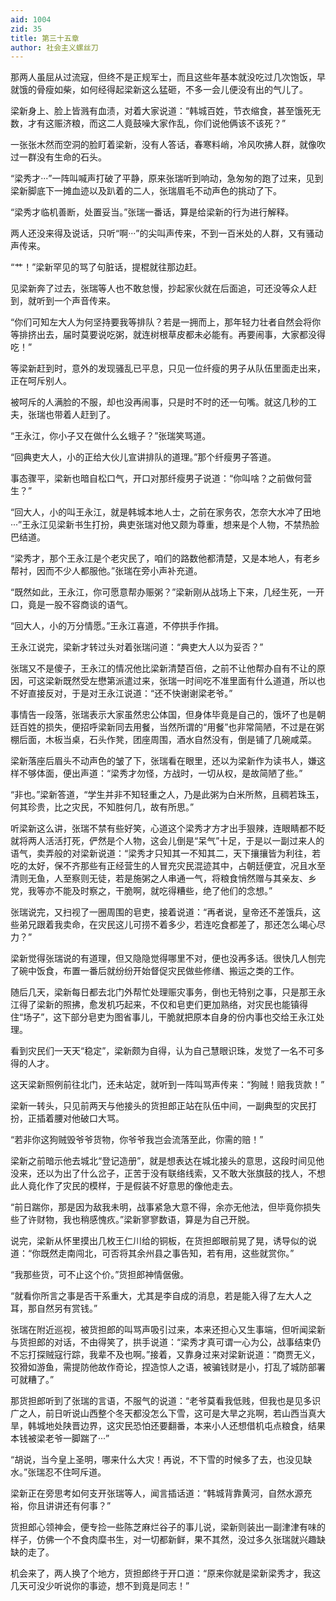 ```yaml
---
aid: 1004
zid: 35
title: 第三十五章
author: 社会主义螺丝刀
---
```


那两人虽屈从过流寇，但终不是正规军士，而且这些年基本就没吃过几次饱饭，早就饿的骨瘦如柴，如何经得起梁新这么猛砸，不多一会儿便没有出的气儿了。

梁新身上、脸上皆溅有血渍，对着大家说道：“韩城百姓，节衣缩食，甚至饿死无数，才有这赈济粮，而这二人竟鼓噪大家作乱，你们说他俩该不该死？”

一张张木然而空洞的脸盯着梁新，没有人答话，春寒料峭，冷风吹拂人群，就像吹过一群没有生命的石头。

“梁秀才···”一阵叫喊声打破了平静，原来张瑞听到响动，急匆匆的跑了过来，见到梁新脚底下一摊血迹以及趴着的二人，张瑞眉毛不动声色的挑动了下。

“梁秀才临机善断，处置妥当。”张瑞一番话，算是给梁新的行为进行解释。

两人还没来得及说话，只听“啊···”的尖叫声传来，不到一百米处的人群，又有骚动声传来。

“艹！”梁新罕见的骂了句脏话，提棍就往那边赶。

见梁新奔了过去，张瑞等人也不敢怠慢，抄起家伙就在后面追，可还没等众人赶到，就听到一个声音传来。

“你们可知左大人为何坚持要我等排队？若是一拥而上，那年轻力壮者自然会将你等排挤出去，届时莫要说吃粥，就连树根草皮都未必能有。再要闹事，大家都没得吃！”

等梁新赶到时，意外的发现骚乱已平息，只见一位纤瘦的男子从队伍里面走出来，正在呵斥别人。

被呵斥的人满脸的不服，却也没再闹事，只是时不时的还一句嘴。就这几秒的工夫，张瑞也带着人赶到了。

“王永江，你小子又在做什么幺蛾子？”张瑞笑骂道。

“回典吏大人，小的正给大伙儿宣讲排队的道理。”那个纤瘦男子答道。

事态骤平，梁新也暗自松口气，开口对那纤瘦男子说道：“你叫啥？之前做何营生？”

“回大人，小的叫王永江，就是韩城本地人士，之前在家务农，怎奈大水冲了田地···”王永江见梁新书生打扮，典吏张瑞对他又颇为尊重，想来是个人物，不禁热脸巴结道。

“梁秀才，那个王永江是个老灾民了，咱们的路数他都清楚，又是本地人，有老乡帮衬，因而不少人都服他。”张瑞在旁小声补充道。

“既然如此，王永江，你可愿意帮办赈粥？”梁新刚从战场上下来，几经生死，一开口，竟是一股不容商谈的语气。

“回大人，小的万分情愿。”王永江喜道，不停拱手作揖。

王永江说完，梁新才转过头对着张瑞问道：“典吏大人以为妥否？”

张瑞又不是傻子，王永江的情况他比梁新清楚百倍，之前不让他帮办自有不让的原因，可这梁新既然受左懋第派遣过来，张瑞一时间吃不准里面有什么道道，所以也不好直接反对，于是对王永江说道：“还不快谢谢梁老爷。”

事情告一段落，张瑞表示大家虽然忠公体国，但身体毕竟是自己的，饿坏了也是朝廷百姓的损失，便招呼梁新同去用餐，当然所谓的“用餐”也非常简陋，不过是在粥棚后面，木板当桌，石头作凳，团座周围，酒水自然没有，倒是铺了几碗咸菜。

梁新落座后眉头不动声色的皱了下，张瑞看在眼里，还以为梁新作为读书人，嫌这样不够体面，便出声道：“梁秀才勿怪，方战时，一切从权，是故简陋了些。”

“非也。”梁新答道，“学生并非不知轻重之人，乃是此粥为白米所熬，且稠若珠玉，何其珍贵，比之灾民，不知胜何几，故有所思。”

听梁新这么讲，张瑞不禁有些好笑，心道这个梁秀才方才出手狠辣，连眼睛都不眨就将两人活活打死，俨然是个人物，这会儿倒是“呆气”十足，于是以一副过来人的语气，卖弄般的对梁新说道：“梁秀才只知其一不知其二，天下攘攘皆为利往，若吃的太好，保不齐那些有正经营生的人冒充灾民混迹其中，占朝廷便宜，况且水至清则无鱼，人至察则无徒，若是施粥之人串通一气，将粮食悄然赠与其亲友、乡党，我等亦不能及时察之，干脆啊，就吃得糟些，绝了他们的念想。”

张瑞说完，又扫视了一圈周围的皂吏，接着说道：“再者说，皇帝还不差饿兵，这些弟兄跟着我卖命，在灾民这儿可捞不着多少，若连吃食都差了，那还怎么竭心尽力？”

梁新觉得张瑞说的有道理，但又隐隐觉得哪里不对，便也没再多话。很快几人刨完了碗中饭食，布置一番后就纷纷开始督促灾民做些修缮、搬运之类的工作。

随后几天，梁新每日都去北门外帮忙处理赈灾事务，倒也无特别之事，只是那王永江得了梁新的照拂，愈发机巧起来，不仅和皂吏们更加熟络，对灾民也能镇得住“场子”，这下部分皂吏为图省事儿，干脆就把原本自身的份内事也交给王永江处理。

看到灾民们一天天“稳定”，梁新颇为自得，认为自己慧眼识珠，发觉了一名不可多得的人才。

这天梁新照例前往北门，还未站定，就听到一阵叫骂声传来：“狗贼！赔我货款！”

梁新一转头，只见前两天与他接头的货担郎正站在队伍中间，一副典型的灾民打扮，正插着腰对他破口大骂。

“若非你这狗贼毁爷爷货物，你爷爷我岂会流落至此，你需的赔！”

梁新之前暗示他去城北“登记造册”，就是想表达在城北接头的意思，这段时间见他没来，还以为出了什么岔子，正苦于没有联络线索，又不敢大张旗鼓的找人，不想此人竟化作了灾民的模样，于是假装不好意思的像他走去。

“前日踹你，那是因为敌我未明，战事紧急大意不得，余亦无他法，但毕竟你损失些了许财物，我也稍感愧疚。”梁新寥寥数语，算是为自己开脱。

说完，梁新从怀里摸出几枚王仁川给的铜板，在货担郎眼前晃了晃，诱导似的说道：“你既然走南闯北，可否将其余州县之事告知，若有用，这些就赏你。”

“我那些货，可不止这个价。”货担郎神情倨傲。

“就看你所言之事是否干系重大，尤其是李自成的消息，若是能入得了左大人之耳，那自然另有赏钱。”

张瑞在附近巡视，被货担郎的叫骂声吸引过来，本来还担心又生事端，但听闻梁新与货担郎的对话，不由得笑了，拱手说道：“梁秀才真可谓一心为公，战事结束仍不忘打探贼寇行踪，我辈不及也啊。”接着，又靠身过来对梁新说道：“商贾无义，狡猾如游鱼，需提防他故作奇论，捏造惊人之语，被骗钱财是小，打乱了城防部署可就糟了。”

那货担郎听到了张瑞的言语，不服气的说道：“老爷莫看我低贱，但我也是见多识广之人，前日听说山西整个冬天都没怎么下雪，这可是大旱之兆啊，若山西当真大旱，韩城地处陕晋边界，这灾民恐怕还要翻番，本来小人还想借机屯点粮食，结果本钱被梁老爷一脚踹了···”

“胡说，当今皇上圣明，哪来什么大灾！再说，不下雪的时候多了去，也没见缺水。”张瑞忍不住呵斥道。

梁新正在旁思考如何支开张瑞等人，闻言插话道：“韩城背靠黄河，自然水源充裕，你且讲讲还有何事？”

货担郎心领神会，便专捡一些陈芝麻烂谷子的事儿说，梁新则装出一副津津有味的样子，仿佛一个不食肉糜书生，对一切都新鲜，果不其然，没过多久张瑞就兴趣缺缺的走了。

机会来了，两人换了个地方，货担郎终于开口道：“原来你就是梁新梁秀才，我这几天可没少听说你的事迹，想不到竟是同志！”
